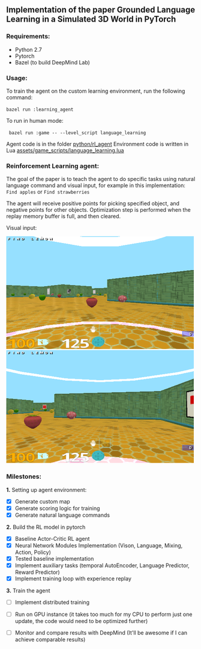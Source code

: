 ## Implementation of the paper Grounded Language Learning in a Simulated 3D World in PyTorch

### Requirements:
- Python 2.7
- Pytorch
- Bazel (to build DeepMind Lab)

### Usage:
To train the agent on the custom learning environment, run the following command:

`` bazel run :learning_agent ``

To run in human mode:

`` bazel run :game -- --level_script language_learning``

Agent code is in the folder [python/rl_agent](python/rl_agent)
Environment code is written in Lua [assets/game_scripts/language_learning.lua](assets/game_scripts/language_learning.lua)

### Reinforcement Learning agent:
The goal of the paper is to teach the agent to do specific tasks using natural language command and visual input, for example in this implementation:
`` Find apples `` or 
`` Find strawberries ``

The agent will receive positive points for picking specified object, and negative points for other objects. Optimization step is performed when the replay memory buffer is full, and then cleared. 

Visual input:

![Image 1](python/rl_agent/results/img_0.png)
![Image 2](python/rl_agent/results/img_2_3.png)

### Milestones:

**1.** Setting up agent environment:
- [x] Generate custom map
- [x] Generate scoring logic for training
- [x] Generate natural language commands

**2.** Build the RL model in pytorch
- [x] Baseline Actor-Critic RL agent
- [x] Neural Network Modules Implementation (Vison, Language, Mixing, Action, Policy)
- [x] Tested baseline implementation
- [x] Implement auxiliary tasks (temporal AutoEncoder, Language Predictor, Reward Predictor)
- [x] Implement training loop with experience replay 

**3.** Train the agent
- [ ] Implement distributed training
- [ ] Run on GPU instance (it takes too much for my CPU to perform just one update, the code would need to be optimized further)
- [ ] Monitor and compare results with DeepMind (It'll be awesome if I can achieve comparable results)

